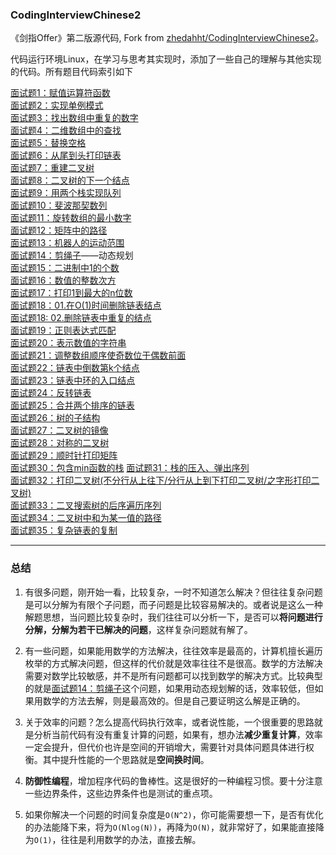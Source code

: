 ### CodingInterviewChinese2
《剑指Offer》第二版源代码, Fork from [zhedahht/CodingInterviewChinese2](https://github.com/zhedahht/CodingInterviewChinese2)。

代码运行环境Linux，在学习与思考其实现时，添加了一些自己的理解与其他实现的代码。所有题目代码索引如下

[面试题1：赋值运算符函数](./codes/01_AssignmentOperator/AssignmentOperator.cpp)           
[面试题2：实现单例模式](./codes/02_Singleton/singleton.cpp)                  
[面试题3：找出数组中重复的数字](./codes/03_DuplicationInArray)        
[面试题4：二维数组中的查找](./codes/04_FindInPartiallySortedMatrix/FindInPartiallySortedMatrix.cpp)           
[面试题5：替换空格](./codes/05_ReplaceSpaces/ReplaceSpaces.cpp)           
[面试题6：从尾到头打印链表](./codes/06_PrintListInReversedOrder/PrintListInReversedOrder.cpp)             
[面试题7：重建二叉树](./codes/07_ConstructBinaryTree/ConstructBinaryTree.cpp)         
[面试题8：二叉树的下一个结点](./codes/08_NextNodeInBinaryTrees/NextNodeInBinaryTrees.cpp)             
[面试题9：用两个栈实现队列](./codes/09_QueueWithTwoStacks/QueueWithTwoStacks.cpp)             
[面试题10：斐波那契数列](./codes/10_Fibonacci/Fibonacci.cpp)              
[面试题11：旋转数组的最小数字](./codes/11_MinNumberInRotatedArray/MinNumberInRotatedArray.cpp)            
[面试题12：矩阵中的路径](./codes/12_StringPathInMatrix/StringPathInMatrix.cpp)            
[面试题13：机器人的运动范围](./codes/13_RobotMove/RobotMove.cpp)          
[面试题14：剪绳子](./codes/14_CuttingRope/CuttingRope.cpp)——动态规划              
[面试题15：二进制中1的个数](./codes/15_NumberOf1Binary/NumberOf1InBinary.cpp)         
[面试题16：数值的整数次方](./codes/16_Power/Power.cpp)            
[面试题17：打印1到最大的n位数](./codes/17_Print1ToMaxOfNDigits/Print1ToMaxOfNDigits.cpp)          
[面试题18：01.在O(1)时间删除链表结点](./codes/18_01_DeleteNodeInList/DeleteNodeInList.cpp)            
[面试题18: 02.删除链表中重复的结点](./codes/18_02_DeleteDuplicatedNode/DeleteDuplicatedNode.cpp)          
[面试题19：正则表达式匹配](./codes/19_RegularExpressionsMatching/RegularExpressions.cpp)          
[面试题20：表示数值的字符串](./codes/20_NumericStrings/NumericStrings.cpp)            
[面试题21：调整数组顺序使奇数位于偶数前面](./codes/21_ReorderArray/ReorderArray.cpp)          
[面试题22：链表中倒数第k个结点](./codes/22_KthNodeFromEnd/KthNodeFromEnd.cpp)         
[面试题23：链表中环的入口结点](./codes/23_EntryNodeInListLoop/EntryNodeInListLoop.cpp)            
[面试题24：反转链表](./codes/24_ReverseList/ReverseList.cpp)          
[面试题25：合并两个排序的链表](./codes/25_MergeSortedLists/MergeSortedLists.cpp)          
[面试题26：树的子结构](./codes/26_SubstructureInTree/SubstructureInTree.cpp)                  
[面试题27：二叉树的镜像](./codes/27_MirrorOfBinaryTree/MirrorOfBinaryTree.cpp)            
[面试题28：对称的二叉树](./codes/28_SymmetricalBinaryTree.cpp)          
[面试题29：顺时针打印矩阵](./codes/29_PrintMatrix/PrintMatrix.cpp)          
[面试题30：包含min函数的栈](./codes/30_MinInStack/StackWithMin.h)
[面试题31：栈的压入、弹出序列](./codes/31_StackPushPopOrder/StackPushPopOrder.cpp)           
[面试题32：打印二叉树(不分行从上往下/分行从上到下打印二叉树/之字形打印二叉树)](./codes/32_PrintTree)         
[面试题33：二叉搜索树的后序遍历序列](./codes/33_SquenceOfBST/SquenceOfBST.cpp)                    
[面试题34：二叉树中和为某一值的路径](./codes/34_PathInTree/PathInTree.cpp)           
[面试题35：复杂链表的复制](./codes/35_CopyComplexList)


---
### 总结

1. 有很多问题，刚开始一看，比较复杂，一时不知道怎么解决？但往往复杂问题是可以分解为有限个子问题，而子问题是比较容易解决的。或者说是这么一种解题思想，当问题比较复杂时，我们往往可以分析一下，是否可以**将问题进行分解，分解为若干已解决的问题**，这样复杂问题就有解了。     

2. 有一些问题，如果能用数学的方法解决，往往效率是最高的，计算机擅长遍历枚举的方式解决问题，但这样的代价就是效率往往不是很高。数学的方法解决需要对数学比较敏感，并不是所有问题都可以找到数学的解决方式。比较典型的就是[面试题14：剪绳子](./14_CuttingRope)这个问题，如果用动态规划解的话，效率较低，但如果用数学的方法去解，则是最高效的。但是自己要证明这么解是正确的。

3. 关于效率的问题？怎么提高代码执行效率，或者说性能，一个很重要的思路就是分析当前代码有没有重复计算的问题，如果有，想办法**减少重复计算**，效率一定会提升，但代价也许是空间的开销增大，需要针对具体问题具体进行权衡。其中提升性能的一个思路就是**空间换时间**。

4. **防御性编程**，增加程序代码的鲁棒性。这是很好的一种编程习惯。要十分注意一些边界条件，这些边界条件也是测试的重点项。

5. 如果你解决一个问题的时间复杂度是`O(N^2)`，你可能需要想一下，是否有优化的办法能降下来，将为`O(Nlog(N))`，再降为`O(N)`，就非常好了，如果能直接降为`O(1)`，往往是利用数学的办法，直接去解。